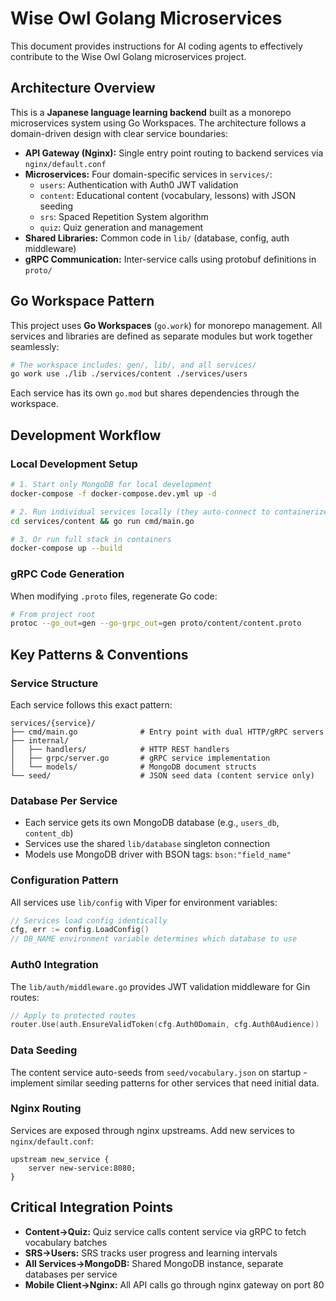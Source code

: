 # Wise Owl Golang Microservices

This document provides instructions for AI coding agents to effectively contribute to the Wise Owl Golang microservices project.

## Architecture Overview

This is a **Japanese language learning backend** built as a monorepo microservices system using Go Workspaces. The architecture follows a domain-driven design with clear service boundaries:

- **API Gateway (Nginx):** Single entry point routing to backend services via `nginx/default.conf`
- **Microservices:** Four domain-specific services in `services/`:
  - `users`: Authentication with Auth0 JWT validation
  - `content`: Educational content (vocabulary, lessons) with JSON seeding
  - `srs`: Spaced Repetition System algorithm
  - `quiz`: Quiz generation and management
- **Shared Libraries:** Common code in `lib/` (database, config, auth middleware)
- **gRPC Communication:** Inter-service calls using protobuf definitions in `proto/`

## Go Workspace Pattern

This project uses **Go Workspaces** (`go.work`) for monorepo management. All services and libraries are defined as separate modules but work together seamlessly:

```bash
# The workspace includes: gen/, lib/, and all services/
go work use ./lib ./services/content ./services/users
```

Each service has its own `go.mod` but shares dependencies through the workspace.

## Development Workflow

### Local Development Setup

```bash
# 1. Start only MongoDB for local development
docker-compose -f docker-compose.dev.yml up -d

# 2. Run individual services locally (they auto-connect to containerized MongoDB)
cd services/content && go run cmd/main.go

# 3. Or run full stack in containers
docker-compose up --build
```

### gRPC Code Generation

When modifying `.proto` files, regenerate Go code:

```bash
# From project root
protoc --go_out=gen --go-grpc_out=gen proto/content/content.proto
```

## Key Patterns & Conventions

### Service Structure

Each service follows this exact pattern:

```
services/{service}/
├── cmd/main.go              # Entry point with dual HTTP/gRPC servers
├── internal/
│   ├── handlers/            # HTTP REST handlers
│   ├── grpc/server.go       # gRPC service implementation
│   └── models/              # MongoDB document structs
└── seed/                    # JSON seed data (content service only)
```

### Database Per Service

- Each service gets its own MongoDB database (e.g., `users_db`, `content_db`)
- Services use the shared `lib/database` singleton connection
- Models use MongoDB driver with BSON tags: `bson:"field_name"`

### Configuration Pattern

All services use `lib/config` with Viper for environment variables:

```go
// Services load config identically
cfg, err := config.LoadConfig()
// DB_NAME environment variable determines which database to use
```

### Auth0 Integration

The `lib/auth/middleware.go` provides JWT validation middleware for Gin routes:

```go
// Apply to protected routes
router.Use(auth.EnsureValidToken(cfg.Auth0Domain, cfg.Auth0Audience))
```

### Data Seeding

The content service auto-seeds from `seed/vocabulary.json` on startup - implement similar seeding patterns for other services that need initial data.

### Nginx Routing

Services are exposed through nginx upstreams. Add new services to `nginx/default.conf`:

```nginx
upstream new_service {
    server new-service:8080;
}
```

## Critical Integration Points

- **Content→Quiz:** Quiz service calls content service via gRPC to fetch vocabulary batches
- **SRS→Users:** SRS tracks user progress and learning intervals
- **All Services→MongoDB:** Shared MongoDB instance, separate databases per service
- **Mobile Client→Nginx:** All API calls go through nginx gateway on port 80
